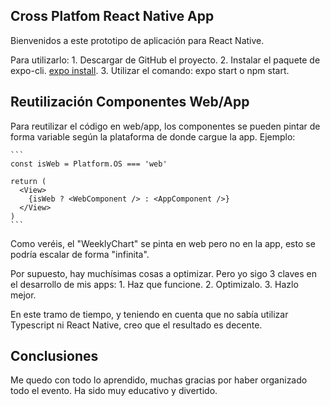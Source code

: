 ## Cross Platfom React Native App

Bienvenidos a este prototipo de aplicación para React Native.

Para utilizarlo:
    1. Descargar de GitHub el proyecto.
    2. Instalar el paquete de expo-cli. [expo install](https://docs.expo.io/versions/latest/sdk/cli/install/).
    3. Utilizar el comando: expo start o npm start.

## Reutilización Componentes Web/App

Para reutilizar el código en web/app, los componentes se pueden pintar de forma variable según la plataforma de donde cargue la app.
Ejemplo:

    ```
    const isWeb = Platform.OS === 'web'

    return (
      <View>
        {isWeb ? <WebComponent /> : <AppComponent />}
      </View>
    )
    ```

Como veréis, el "WeeklyChart" se pinta en web pero no en la app, esto se podría escalar de forma "infinita".

Por supuesto, hay muchísimas cosas a optimizar. Pero yo sigo 3 claves en el desarrollo de mis apps:
    1. Haz que funcione.
    2. Optimizalo.
    3. Hazlo mejor.

En este tramo de tiempo, y teniendo en cuenta que no sabía utilizar Typescript ni React Native, creo que el resultado es decente.

## Conclusiones

Me quedo con todo lo aprendido, muchas gracias por haber organizado todo el evento. Ha sido muy educativo y divertido.
